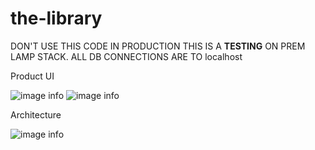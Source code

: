 # the-library
DON'T USE THIS CODE IN PRODUCTION
THIS IS A **TESTING** ON PREM LAMP STACK.
ALL DB CONNECTIONS ARE TO localhost

Product UI

![image info](./product-image-2.png)
![image info](./product-image-2.png)


Architecture

![image info](./Architecture/aleppo-library-architecture.jpg)